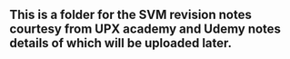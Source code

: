 ## This is a folder for the SVM revision notes courtesy from UPX academy and Udemy notes details of which will be uploaded later.
